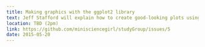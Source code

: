 ```yaml
---
title: Making graphics with the ggplot2 library
text: Jeff Stafford will explain how to create good-looking plots using ggplot2.
location: TBD (2pm)
link: https://github.com/minisciencegirl/studyGroup/issues/5
date: 2015-05-20
---
```

